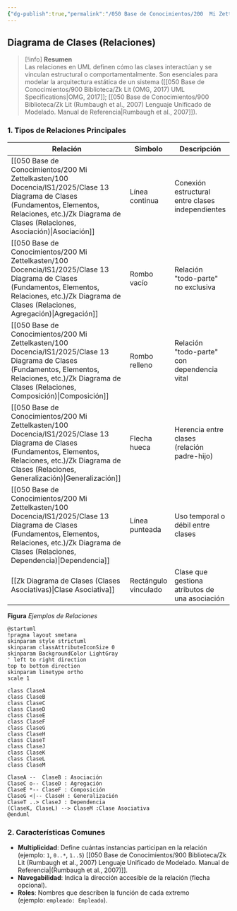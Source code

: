 ```yaml
---
{"dg-publish":true,"permalink":"/050 Base de Conocimientos/200  Mi Zettelkasten/100 Docencia/IS1/2025/Clase 13 Diagrama de Clases (Fundamentos, Elementos, Relaciones, etc.)/Zk Diagrama de Clases (Relaciones)/","tags":["digitalGarden"]}
---
```


## Diagrama de Clases (Relaciones)

> [!info]  **Resumen**  
> Las relaciones en UML definen cómo las clases interactúan y se vinculan estructural o comportamentalmente. Son esenciales para modelar la arquitectura estática de un sistema ([[050 Base de Conocimientos/900 Biblioteca/Zk Lit (OMG, 2017) UML Specifications\|OMG, 2017]]; [[050 Base de Conocimientos/900 Biblioteca/Zk Lit (Rumbaugh et al., 2007) Lenguaje Unificado de Modelado. Manual de Referencia\|Rumbaugh et al., 2007]]).

### 1. Tipos de Relaciones Principales

| Relación                                                               | Símbolo              | Descripción                                      |
| ---------------------------------------------------------------------- | -------------------- | ------------------------------------------------ |
| [[050 Base de Conocimientos/200  Mi Zettelkasten/100 Docencia/IS1/2025/Clase 13 Diagrama de Clases (Fundamentos, Elementos, Relaciones, etc.)/Zk Diagrama de Clases (Relaciones, Asociación)\|Asociación]]         | Línea continua       | Conexión estructural entre clases independientes |
| [[050 Base de Conocimientos/200  Mi Zettelkasten/100 Docencia/IS1/2025/Clase 13 Diagrama de Clases (Fundamentos, Elementos, Relaciones, etc.)/Zk Diagrama de Clases (Relaciones, Agregación)\|Agregación]]         | Rombo vacío          | Relación "todo-parte" no exclusiva               |
| [[050 Base de Conocimientos/200  Mi Zettelkasten/100 Docencia/IS1/2025/Clase 13 Diagrama de Clases (Fundamentos, Elementos, Relaciones, etc.)/Zk Diagrama de Clases (Relaciones, Composición)\|Composición]]       | Rombo relleno        | Relación "todo-parte" con dependencia vital      |
| [[050 Base de Conocimientos/200  Mi Zettelkasten/100 Docencia/IS1/2025/Clase 13 Diagrama de Clases (Fundamentos, Elementos, Relaciones, etc.)/Zk Diagrama de Clases (Relaciones, Generalización)\|Generalización]] | Flecha hueca         | Herencia entre clases (relación padre-hijo)      |
| [[050 Base de Conocimientos/200  Mi Zettelkasten/100 Docencia/IS1/2025/Clase 13 Diagrama de Clases (Fundamentos, Elementos, Relaciones, etc.)/Zk Diagrama de Clases (Relaciones, Dependencia)\|Dependencia]]       | Línea punteada       | Uso temporal o débil entre clases                |
| [[Zk Diagrama de Clases (Clases Asociativas)\|Clase Asociativa]]       | Rectángulo vinculado | Clase que gestiona atributos de una asociación   |

**Figura**
_Ejemplos de Relaciones_
```plantuml
@startuml 
!pragma layout smetana
skinparam style strictuml
skinparam classAttributeIconSize 0
skinparam BackgroundColor LightGray
' left to right direction
top to bottom direction
skinparam linetype ortho
scale 1

class ClaseA
class ClaseB
class ClaseC
class ClaseD
class ClaseE
class ClaseF
class ClaseG
class ClaseH
class ClaseT
class ClaseJ
class ClaseK
class ClaseL
class ClaseM

ClaseA --  ClaseB : Asociación
ClaseC o-- ClaseD : Agregación
ClaseE *-- ClaseF : Composición
ClaseG <|-- ClaseH : Generalización
ClaseT ..> ClaseJ : Dependencia
(ClaseK, ClaseL) --> ClaseM :Clase Asociativa
@enduml
```

### 2. Características Comunes

- **Multiplicidad**: Define cuántas instancias participan en la relación (ejemplo: `1`, `0..*`, `1..5`) [[050 Base de Conocimientos/900 Biblioteca/Zk Lit (Rumbaugh et al., 2007) Lenguaje Unificado de Modelado. Manual de Referencia\|(Rumbaugh et al., 2007)]].
- **Navegabilidad**: Indica la dirección accesible de la relación (flecha opcional).
- **Roles**: Nombres que describen la función de cada extremo (ejemplo: `empleado: Empleado`).
